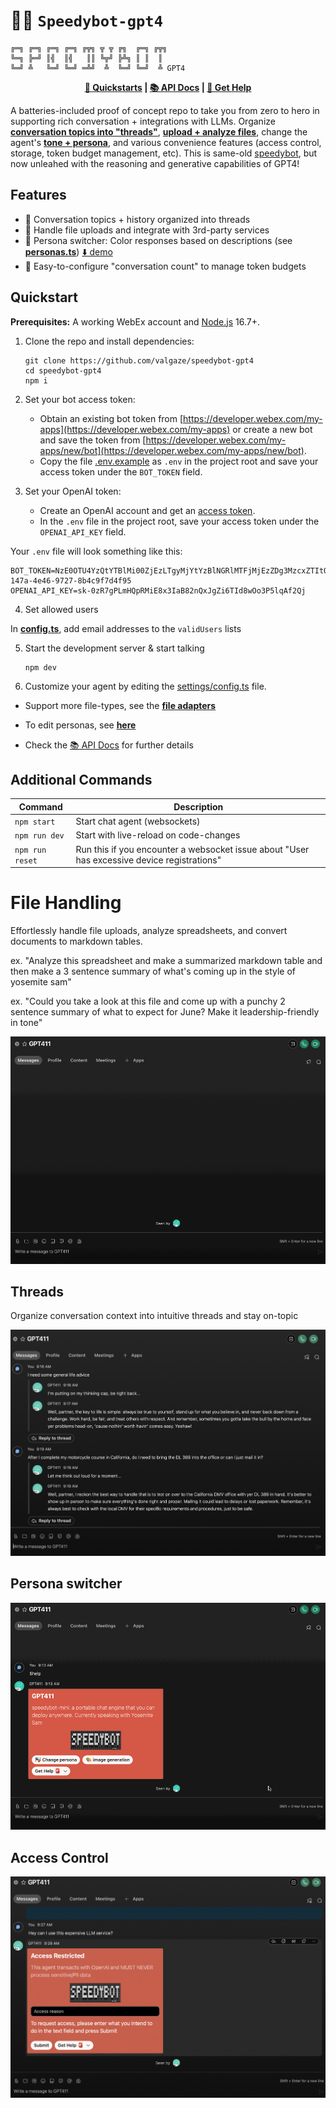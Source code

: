 # 🤖🔥 `Speedybot-gpt4`

<p align="center">

```
╔═╗ ╔═╗ ╔═╗ ╔═╗ ╔╦╗ ╦ ╦ ╔╗  ╔═╗ ╔╦╗
╚═╗ ╠═╝ ║╣  ║╣   ║║ ╚╦╝ ╠╩╗ ║ ║  ║
╚═╝ ╩   ╚═╝ ╚═╝ ═╩╝  ╩  ╚═╝ ╚═╝  ╩ GPT4
```

</p>

<p align="center">
  <b><a href="#quickstart">🚀 Quickstarts</a>  |
  <a href="https://github.com/valgaze/speedybot-mini/blob/deploy/api-docs/modules.md#classes">📚 API Docs</a> |
  <a href="https://github.com/valgaze/speedybot-mini/discussions">💬 Get Help</a></b>
</p>

A batteries-included proof of concept repo to take you from zero to hero in supporting rich conversation + integrations with LLMs. Organize **[conversation topics into "threads"](#threads)**, **[upload + analyze files](#file-handling)**, change the agent's **[tone + persona](#persona-switcher)**, and various convenience features (access control, storage, token budget management, etc). This is same-old [speedybot](http://speedybot.js.org/), but now unleahed with the reasoning and generative capabilities of GPT4!

## Features

- 🌟 Conversation topics + history organized into threads
- 🌟 Handle file uploads and integrate with 3rd-party services
- 🌟 Persona switcher: Color responses based on descriptions (see **[personas.ts](./settings/personas.ts)**) [⬇️ demo](#persona-switcher)
- 🌟 Easy-to-configure "conversation count" to manage token budgets

## Quickstart

**Prerequisites:** A working WebEx account and [Node.js](https://nodejs.org/en/download/) 16.7+.

1. Clone the repo and install dependencies:

   ```
   git clone https://github.com/valgaze/speedybot-gpt4
   cd speedybot-gpt4
   npm i
   ```

2. Set your bot access token:

   - Obtain an existing bot token from [https://developer.webex.com/my-apps](https://developer.webex.com/my-apps) or create a new bot and save the token from [https://developer.webex.com/my-apps/new/bot](https://developer.webex.com/my-apps/new/bot).
   - Copy the file [.env.example](.env.example) as `.env` in the project root and save your access token under the `BOT_TOKEN` field.

3. Set your OpenAI token:

   - Create an OpenAI account and get an [access token](https://platform.openai.com/account/api-keys).
   - In the `.env` file in the project root, save your access token under the `OPENAI_API_KEY` field.

Your `.env` file will look something like this:

```
BOT_TOKEN=NzE0OTU4YzQtYTBlMi00ZjEzLTgyMjYtYzBlNGRlMTFjMjEzZDg3MzcxZTItOTQx_PF84_2f8d2aeb-147a-4e46-9727-8b4c9f7d4f95
OPENAI_API_KEY=sk-0zR7gPLmHQpRMiE8x3IaB82nQxJgZi6TId8wOo3P5lqAf2Qj
```

4. Set allowed users

In **[config.ts](./settings/config.ts#L49)**, add email addresses to the `validUsers` lists

5. Start the development server & start talking

   ```
   npm dev
   ```

6. Customize your agent by editing the [settings/config.ts](./settings/config.ts) file.

- Support more file-types, see the **[file adapters](./settings/helpers/files/index.ts)**

- To edit personas, see **[here](./settings/personas.ts)**

- Check the [📚 API Docs](https://github.com/valgaze/speedybot-mini/blob/deploy/api-docs/modules.md#classes) for further details

## Additional Commands

| **Command**     | **Description**                                                                             |
| --------------- | ------------------------------------------------------------------------------------------- |
| `npm start`     | Start chat agent (websockets)                                                               |
| `npm run dev`   | Start with live-reload on code-changes                                                      |
| `npm run reset` | Run this if you encounter a websocket issue about "User has excessive device registrations" |

# File Handling

Effortlessly handle file uploads, analyze spreadsheets, and convert documents to markdown tables.

ex. "Analyze this spreadsheet and make a summarized markdown table and then make a 3 sentence summary of what's coming up in the style of yosemite sam"

ex. "Could you take a look at this file and come up with a punchy 2 sentence summary of what to expect for June? Make it leadership-friendly in tone"

![File Handling Gif](/docs/assets/files.gif)

## Threads

Organize conversation context into intuitive threads and stay on-topic

![threads](./docs/assets/threads.png)

## Persona switcher

![Personas](./docs/assets/persona_switch.gif)

## Access Control

![Access Denied Gif](./docs/assets/access_control.png)
